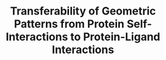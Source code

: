 ---
author_profile: false
title: "Transferability of Geometric Patterns from Protein Self-Interactions to Protein-Ligand Interactions"
authors: "**Koehl A**, Jagota M, Erdmann-Pham DD, Fung AF, Song YS"
pub_date: 2022-01-01
journal: 'Pacific Symposium on Biocomputing 2022'
image: '/images/pubs/2022-koehl.png'
pdf: ''
pmid: 34890133
pmcid: PMC8669734
---